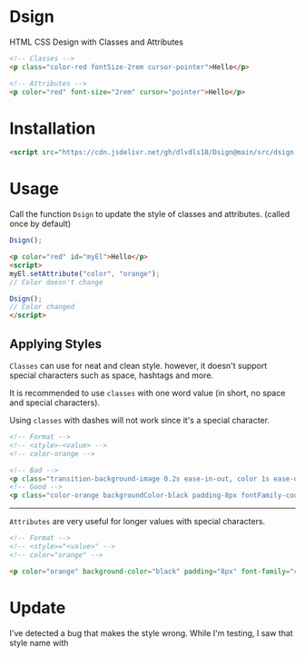# Dsign
HTML CSS Design with Classes and Attributes

```html
<!-- Classes -->
<p class="color-red fontSize-2rem cursor-pointer">Hello</p>

<!-- Attributes -->
<p color="red" font-size="2rem" cursor="pointer">Hello</p>
```

# Installation

```html
<script src="https://cdn.jsdelivr.net/gh/dlvdls18/Dsign@main/src/dsign.js"></script>
```

# Usage

Call the function `Dsign` to update the style of classes and attributes. (called once by default)

```js
Dsign();
```

```html
<p color="red" id="myEl">Hello</p>
<script>
myEl.setAttribute("color", "orange");
// Color doesn't change

Dsign();
// Color changed
</script>
```

## Applying Styles

`Classes` can use for neat and clean style. however, it doesn't support special characters such as space, hashtags and more.

It is recommended to use `classes` with one word value (in short, no space and special characters).

Using `classes` with dashes will not work since it's a special character.

```html
<!-- Format -->
<!-- <style>-<value> -->
<!-- color-orange -->

<!-- Bad -->
<p class="transition-background-image 0.2s ease-in-out, color 1s ease-out backgroundImage-linear-gradient(to bottom, red, blue) fontFamily-var(--my-font)">Hello</p>
<!-- Good -->
<p class="color-orange backgroundColor-black padding-8px fontFamily-courier">Hello</p>
```

***


`Attributes` are very useful for longer values with special characters.

```html
<!-- Format -->
<!-- <style>="<value>" -->
<!-- color="orange" -->

<p color="orange" background-color="black" padding="8px" font-family="courier">Hello</p>
```


# Update

I've detected a bug that makes the style wrong. While I'm testing, I saw that style name with 